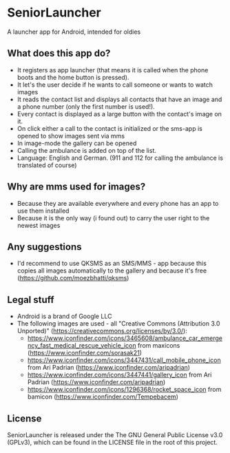 # SeniorLauncher
A launcher app for Android, intended for oldies

## What does this app do?
* It registers as app launcher (that means it is called when the phone boots and the home button is pressed).
* It let's the user decide if he wants to call someone or wants to watch images
* It reads the contact list and displays all contacts that have an image and a phone number (only the first number is used!).
* Every contact is displayed as a large button with the contact's image on it.
* On click either a call to the contact is initialized or the sms-app is opened to show images sent via mms
* In image-mode the gallery can be opened
* Calling the ambulance is added on top of the list.
* Language: English and German. (911 and 112 for calling the ambulance is translated of course)

## Why are mms used for images?
* Because they are available everywhere and every phone has an app to use them installed
* Because it is the only way (i found out) to carry the user right to the newest images

## Any suggestions
* I'd recommend to use QKSMS as an SMS/MMS - app because this copies all images automatically to the gallery and because it's free (https://github.com/moezbhatti/qksms)

## Legal stuff
* Android is a brand of Google LLC
* The following images are used - all "Creative Commons (Attribution 3.0 Unported)" (https://creativecommons.org/licenses/by/3.0/):
  * https://www.iconfinder.com/icons/3465608/ambulance_car_emergency_fast_medical_rescue_vehicle_icon from maxicons (https://www.iconfinder.com/sorasak21)
  * https://www.iconfinder.com/icons/3447431/call_mobile_phone_icon from Ari Padrian (https://www.iconfinder.com/aripadrian)
  * https://www.iconfinder.com/icons/3447441/gallery_icon from Ari Padrian (https://www.iconfinder.com/aripadrian)
  * https://www.iconfinder.com/icons/1296368/rocket_space_icon from bamicon (https://www.iconfinder.com/Tempebacem)
  
## License
SeniorLauncher is released under the The GNU General Public License v3.0 (GPLv3), which can be found in the LICENSE file in the root of this project.
